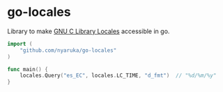 # go-locales

Library to make [GNU C Library Locales](https://sourceware.org/glibc/wiki/Locales) accessible in go.

```go
import (
	"github.com/nyaruka/go-locales"
)

func main() {
	locales.Query("es_EC", locales.LC_TIME, "d_fmt")  // "%d/%m/%y"
}
```